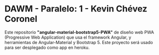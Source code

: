 # DAWM - Paralelo: 1 - Kevin Chévez Coronel
Este repositorio **"angular-material-bootstrap5-PWA"** de diseño web PWA (Progressive Web Application) que usa el framework Angular, y herramientas de Angular-Material y Bootstrap 5. Este proyecto será usado para ser desplegado como app en heroku.
